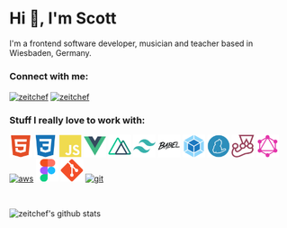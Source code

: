 # Hi 👋, I'm Scott

I'm a frontend software developer, musician and teacher based in Wiesbaden, Germany.

### Connect with me:

[<img align="center" src="https://cdn.jsdelivr.net/npm/simple-icons@3.0.1/icons/twitter.svg" alt="zeitchef" height="30" width="40" />][twitter]
[<img align="center" src="https://cdn.jsdelivr.net/npm/simple-icons@3.0.1/icons/linkedin.svg" alt="zeitchef" height="30" width="40" />][linkedin]

### Stuff I really love to work with:

[<img src="https://github.com/devicons/devicon/blob/master/icons/html5/html5-plain.svg" alt="html5" width="40" height="40" />][html]
[<img src="https://github.com/devicons/devicon/blob/master/icons/css3/css3-plain.svg" alt="html5" width="40" height="40" />][css]
[<img src="https://github.com/devicons/devicon/blob/master/icons/javascript/javascript-plain.svg" alt="javascript" width="40" height="40" />][javascript]
[<img src="https://github.com/devicons/devicon/blob/master/icons/vuejs/vuejs-original.svg" alt="vuejs" width="40" height="40" />][vue]
[<img src="https://github.com/devicons/devicon/blob/master/icons/nuxtjs/nuxtjs-original.svg" alt="nuxtjs" width="40" height="40" />][nuxt]
[<img src="https://github.com/devicons/devicon/blob/master/icons/tailwindcss/tailwindcss-plain.svg" alt="tailwind" width="40" height="40" />][tailwind]
[<img src="https://github.com/devicons/devicon/blob/master/icons/babel/babel-plain.svg" alt="babel" width="40" height="40" />][babel]
[<img src="https://github.com/devicons/devicon/blob/master/icons/webpack/webpack-original.svg" alt="webpack" width="40" height="40" />][webpack]
[<img src="https://github.com/devicons/devicon/blob/master/icons/yarn/yarn-original.svg" alt="webpack" width="40" height="40" />][yarn]
[<img src="https://github.com/devicons/devicon/blob/master/icons/jest/jest-plain.svg" alt="webpack" width="40" height="40" />][jest]
[<img src="https://github.com/devicons/devicon/blob/master/icons/graphql/graphql-plain.svg" alt="webpack" width="40" height="40" />][graphql]
[<img src="https://github.com/simple-icons/simple-icons/blob/develop/icons/amazonaws.svg" alt="aws" width="40" height="40" />][aws]
[<img src="https://github.com/devicons/devicon/blob/master/icons/figma/figma-original.svg" alt="figma" width="40" height="40" />][figma]
[<img src="https://github.com/devicons/devicon/blob/master/icons/git/git-original.svg" alt="git" width="40" height="40" />][git]
[<img src="https://cdn.jsdelivr.net/npm/simple-icons@3.0.1/icons/neovim.svg" alt="git" width="40" height="40" />][neovim]

<br />

![zeitchef's github stats](https://github-readme-stats.vercel.app/api?username=zeitchef&show_icons=true&count_private=true&theme=vue-dark)

[website]: https://scottvoyles.com
[twitter]: https://twitter.com/zeitchef
[linkedin]: https://www.linkedin.com/in/zeitchef/
[11ty]: https://www.11ty.dev/
[babel]: https://babeljs.io/
[javascript]: https://developer.mozilla.org/en-US/docs/Web/JavaScript
[html]: https://www.w3.org/html/
[css]: https://developer.mozilla.org/en-US/docs/Web/CSS
[vue]: https://vuejs.org
[nuxt]: https://nuxtjs.org/
[tailwind]: https://tailwindcss.com/
[webpack]: https://webpack.js.org
[git]: https://git-scm.com/
[figma]: https://www.figma.com/
[jest]: https://jestjs.io/
[aws]: https://aws.amazon.com/
[neovim]: https://neovim.io/
[yarn]: https://yarnpkg.com/
[graphql]: https://graphql.org/
